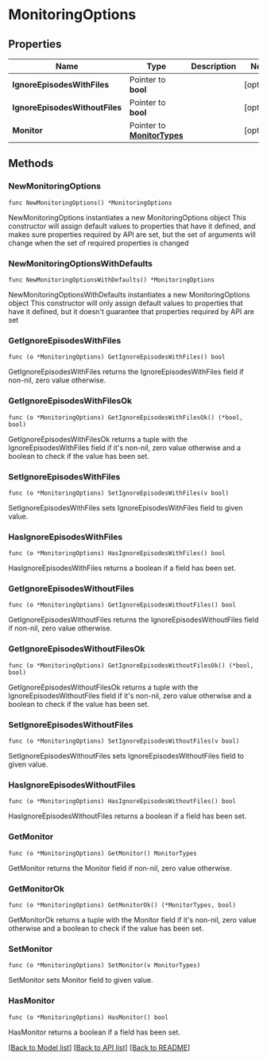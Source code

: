 # MonitoringOptions

## Properties

Name | Type | Description | Notes
------------ | ------------- | ------------- | -------------
**IgnoreEpisodesWithFiles** | Pointer to **bool** |  | [optional] 
**IgnoreEpisodesWithoutFiles** | Pointer to **bool** |  | [optional] 
**Monitor** | Pointer to [**MonitorTypes**](MonitorTypes.md) |  | [optional] 

## Methods

### NewMonitoringOptions

`func NewMonitoringOptions() *MonitoringOptions`

NewMonitoringOptions instantiates a new MonitoringOptions object
This constructor will assign default values to properties that have it defined,
and makes sure properties required by API are set, but the set of arguments
will change when the set of required properties is changed

### NewMonitoringOptionsWithDefaults

`func NewMonitoringOptionsWithDefaults() *MonitoringOptions`

NewMonitoringOptionsWithDefaults instantiates a new MonitoringOptions object
This constructor will only assign default values to properties that have it defined,
but it doesn't guarantee that properties required by API are set

### GetIgnoreEpisodesWithFiles

`func (o *MonitoringOptions) GetIgnoreEpisodesWithFiles() bool`

GetIgnoreEpisodesWithFiles returns the IgnoreEpisodesWithFiles field if non-nil, zero value otherwise.

### GetIgnoreEpisodesWithFilesOk

`func (o *MonitoringOptions) GetIgnoreEpisodesWithFilesOk() (*bool, bool)`

GetIgnoreEpisodesWithFilesOk returns a tuple with the IgnoreEpisodesWithFiles field if it's non-nil, zero value otherwise
and a boolean to check if the value has been set.

### SetIgnoreEpisodesWithFiles

`func (o *MonitoringOptions) SetIgnoreEpisodesWithFiles(v bool)`

SetIgnoreEpisodesWithFiles sets IgnoreEpisodesWithFiles field to given value.

### HasIgnoreEpisodesWithFiles

`func (o *MonitoringOptions) HasIgnoreEpisodesWithFiles() bool`

HasIgnoreEpisodesWithFiles returns a boolean if a field has been set.

### GetIgnoreEpisodesWithoutFiles

`func (o *MonitoringOptions) GetIgnoreEpisodesWithoutFiles() bool`

GetIgnoreEpisodesWithoutFiles returns the IgnoreEpisodesWithoutFiles field if non-nil, zero value otherwise.

### GetIgnoreEpisodesWithoutFilesOk

`func (o *MonitoringOptions) GetIgnoreEpisodesWithoutFilesOk() (*bool, bool)`

GetIgnoreEpisodesWithoutFilesOk returns a tuple with the IgnoreEpisodesWithoutFiles field if it's non-nil, zero value otherwise
and a boolean to check if the value has been set.

### SetIgnoreEpisodesWithoutFiles

`func (o *MonitoringOptions) SetIgnoreEpisodesWithoutFiles(v bool)`

SetIgnoreEpisodesWithoutFiles sets IgnoreEpisodesWithoutFiles field to given value.

### HasIgnoreEpisodesWithoutFiles

`func (o *MonitoringOptions) HasIgnoreEpisodesWithoutFiles() bool`

HasIgnoreEpisodesWithoutFiles returns a boolean if a field has been set.

### GetMonitor

`func (o *MonitoringOptions) GetMonitor() MonitorTypes`

GetMonitor returns the Monitor field if non-nil, zero value otherwise.

### GetMonitorOk

`func (o *MonitoringOptions) GetMonitorOk() (*MonitorTypes, bool)`

GetMonitorOk returns a tuple with the Monitor field if it's non-nil, zero value otherwise
and a boolean to check if the value has been set.

### SetMonitor

`func (o *MonitoringOptions) SetMonitor(v MonitorTypes)`

SetMonitor sets Monitor field to given value.

### HasMonitor

`func (o *MonitoringOptions) HasMonitor() bool`

HasMonitor returns a boolean if a field has been set.


[[Back to Model list]](../README.md#documentation-for-models) [[Back to API list]](../README.md#documentation-for-api-endpoints) [[Back to README]](../README.md)


